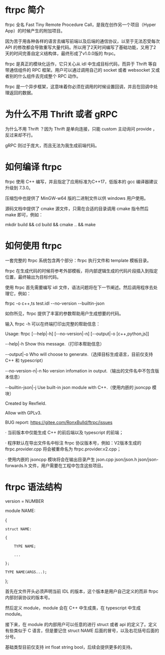 # ftrpc 简介
ftrpc 全名 Fast Tiny Remote Procedure Call，是我在创作另一个项目（Hyper App）的时候产生的附加项目。

因为苦于用各种各样的语言去编写前端以及后端的通信协议，以至于无法忍受每次 API 的修改都会导致重写大量代码。所以用了2天时间编写了基础功能，又用了2天的时间完善自定义结构体，最终形成了v1.0.0版的 ftrpc。

ftrpc 是真正的模块化运作，它只关心从 idl 中生成目标代码，而异于 Thrift 等自带通信组件的 RPC 框架。用户可以通过调用自己的 socket 或者 websocket 又或者别的什么组件去完成整个 RPC 动作。

ftrpc 是一个异步框架，这意味着你必须在调用的时候设置回调，并且在回调中处理返回的数据。

# 为什么不用 Thrift 或者 gRPC
为什么不用 Thrift ？因为 Thrift 是单向连接，只能 custom 主动询问 provide ，反过来却不行。

gRPC 则过于庞大，而且无法为我生成前端代码。

# 如何编译 ftrpc
ftrpc 使用 C++ 编写，并且指定了应用标准为C++17，低版本的 gcc 编译器建议升级到 7.3.0。

压缩包中也提供了 MinGW-w64 版的二进制文件以供 windows 用户使用。

源码文档中提供了 cmake 源文件，只需在合适的目录调用 cmake 指令然后 make 即可，例如：

mkdir build && cd build && cmake .. && make

# 如何使用 ftrpc
一套完整的 ftrpc 系统包含两个部分：ftrpc 执行文件和 template 模板目录。

ftrpc 在生成代码的时候将参考外部模板，将内部逻辑生成的代码片段插入到指定位置，最终输出为目标代码。

使用 ftrpc 首先需要编写 idl 文件，语法问题将在下一节阐述。然后调用程序去处理它，例如：

ftrpc -o c++,ts test.idl --no-version --builtin-json

如你所见，ftrpc 提供了丰富的参数帮助用户生成想要的代码。

输入 ftrpc -h 可以在终端打印出完整的帮助信息：

Usage: ftrpc [--help|-h] [--no-version|-n] [--output|-o [c++,python,js]] <IDL File>


--help|-h            Show this message.（打印本帮助信息）

--output|-o          Who will choose to generate.（选择目标生成语言，目前仅支持 C++ 和 typescript）

--no-version-n|-n    No version infomation in output.（输出的文件名中不包含版本信息）

--builtin-json|-j    Use built-in json module with C++.（使用内嵌的 jsoncpp 模块）


Created by Rexfield.

Allow with GPLv3.

BUG report: https://gitee.com/RonxBulld/ftrpc/issues


· 当前版本中仅能生成 C++ 的前后端以及 typescript 的前端；

· 程序默认在导出文件名中标注 ftrpc 协议版本号，例如：V2版本生成的 ftrpc.provider.cpp 将会被重命名为 ftrpc.provider.v2.cpp；

· 使用内嵌的 jsoncpp 模块将会在输出目录产生 json.cpp json/json.h json/json-forwards.h 文件，用户需要在工程中包含这些项目。


# ftrpc 语法结构

version = NUMBER

module NAME:

{

    struct NAME:

    {

        TYPE NAME;

        ...

    };

    TYPE NAME(ARGS...);
    
};

首先在文件开头必须声明当前 IDL 的版本，这个版本是用户自己定义的而非 ftrpc 内部封装协议的版本号。

然后定义 module，module 会在 C++ 中生成类，在 typescript 中生成 module。

接下来，在 module 的内部用户可以任意的进行 struct 或者 api 的定义了。定义有些类似于 C 语言，但是要记住 struct NAME 后面的冒号，以及右花括号后面的分号。

基础类型目前仅支持 int float string bool，后续会提供更多的支持。

